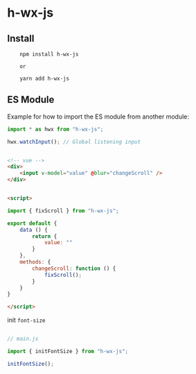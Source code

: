 # h-wx-js

## Install

```base
    npm install h-wx-js

	or

	yarn add h-wx-js
```


## ES Module

Example for how to import the ES module from another module:

```javascript
import * as hwx from "h-wx-js";

hwx.watchInput(); // Global listening input

```

```html

<!-- vue -->
<div>
	<input v-model="value" @blur="changeScroll" />
</div>


<script>

import { fixScroll } from "h-wx-js";

export default {
	data () {
		return {
			value: ""
		}
	},
	methods: {
		changeScroll: function () {
			fixScroll();
		}
	}
}

</script>

```

init ```font-size```

```javascript

// main.js

import { initFontSize } from "h-wx-js";

initFontSize();

```
